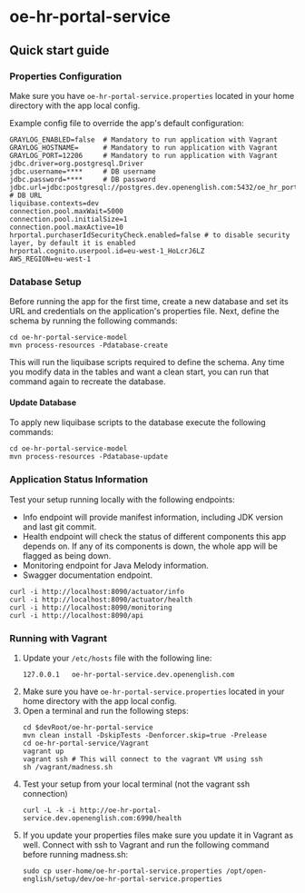 # oe-hr-portal-service 
## Quick start guide

### Properties Configuration
<a name="properties"></a>Make sure you have `oe-hr-portal-service.properties` located in your home directory with the app local config.

Example config file to override the app's default configuration:
```
GRAYLOG_ENABLED=false  # Mandatory to run application with Vagrant
GRAYLOG_HOSTNAME=      # Mandatory to run application with Vagrant
GRAYLOG_PORT=12206     # Mandatory to run application with Vagrant
jdbc.driver=org.postgresql.Driver
jdbc.username=****     # DB username
jdbc.password=****     # DB password
jdbc.url=jdbc:postgresql://postgres.dev.openenglish.com:5432/oe_hr_portal_service # DB URL
liquibase.contexts=dev
connection.pool.maxWait=5000
connection.pool.initialSize=1
connection.pool.maxActive=10
hrportal.purchaserIdSecurityCheck.enabled=false # to disable security layer, by default it is enabled
hrportal.cognito.userpool.id=eu-west-1_HoLcrJ6LZ
AWS_REGION=eu-west-1 
```

### Database Setup
Before running the app for the first time, create a new database and set its URL and credentials on 
the application's properties file. Next, define the schema by running the following commands:
```
cd oe-hr-portal-service-model
mvn process-resources -Pdatabase-create
```
This will run the liquibase scripts required to define the schema. Any time you modify data in the 
tables and want a clean start, you can run that command again to recreate the database.

#### Update Database
To apply new liquibase scripts to the database execute the following commands:
```
cd oe-hr-portal-service-model
mvn process-resources -Pdatabase-update
```

### Application Status Information
Test your setup running locally with the following endpoints:

* Info endpoint will provide manifest information, including JDK version and last git commit.
* Health endpoint will check the status of different components this app depends on. If any of its 
components is down, the whole app will be flagged as being down.
* Monitoring endpoint for Java Melody information.
* Swagger documentation endpoint.

```
curl -i http://localhost:8090/actuator/info
curl -i http://localhost:8090/actuator/health
curl -i http://localhost:8090/monitoring
curl -i http://localhost:8090/api
```

### Running with Vagrant

1. Update your `/etc/hosts` file with the following line:
    ```
    127.0.0.1	oe-hr-portal-service.dev.openenglish.com
    ```
2. Make sure you have `oe-hr-portal-service.properties` located in your home directory with the app local config.
3. Open a terminal and run the following steps:
    ```
    cd $devRoot/oe-hr-portal-service
    mvn clean install -DskipTests -Denforcer.skip=true -Prelease
    cd oe-hr-portal-service/Vagrant
    vagrant up
    vagrant ssh # This will connect to the vagrant VM using ssh
    sh /vagrant/madness.sh
    ```
4. Test your setup from your local terminal (not the vagrant ssh connection)
    ```
    curl -L -k -i http://oe-hr-portal-service.dev.openenglish.com:6990/health
    ```
5. If you update your properties files make sure you update it in Vagrant as well. Connect with ssh 
to Vagrant and run the following command before running madness.sh:
    ```
    sudo cp user-home/oe-hr-portal-service.properties /opt/open-english/setup/dev/oe-hr-portal-service.properties
    ```

